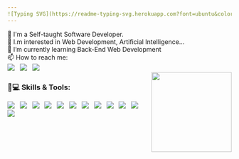 ```yaml
---
![Typing SVG](https://readme-typing-svg.herokuapp.com?font=ubuntu&color=57F9D1&size=25&center=true&vCenter=true&lines=Hello+World;I+'m+Ilyas;Software+developer;Self-taught+UI/UX+Designer;Always+learning+new+things;Welcome+to+my+profile)
---
```

<div>
  👋 I'm a Self-taught Software Developer. <br>
  👀 I.m interested in Web Development, Artificial Intelligence... <br>
  🌱 I’m currently learning Back-End Web Development <br>
  📫 How to reach me: <br>
  <a href="https://www.instagram.com/ilyasbelaoud"><img src="https://img.shields.io/badge/Instagram-E4405F?style=for-the-badge&logo=instagram&logoColor=white"/></a>&nbsp;&nbsp;
  <a href="https://twitter.com/ilyasbelaoud"><img src="https://img.shields.io/badge/Twitter-1DA1F2?style=for-the-badge&logo=twitter&logoColor=white"/></a>&nbsp;&nbsp;
  <a href="https://github.com/ilyasbelaoud"><img src="https://img.shields.io/badge/GitHub-100000?style=for-the-badge&logo=github&logoColor=white"/></a>&nbsp;&nbsp;
</div>

<div>
  <a href="https://github.com/ilyasbelaoud" align="right">
    <img height="180em" align="right" src="https://github-readme-stats.vercel.app/api/top-langs/?username=ilyasbelaoud&layout=compact&langs_count=7&theme=dracula"/>
  </a>
</div>

<h3>🚀💻 Skills & Tools:</h2>
<p align="left">
  <img src="https://img.shields.io/badge/Python-3776AB?style=for-the-badge&logo=python&logoColor=white"/>&nbsp;&nbsp;
  <img src="https://img.shields.io/badge/HTML5-E34F26?style=for-the-badge&logo=html5&logoColor=white"/>&nbsp;&nbsp;
  <img src="https://img.shields.io/badge/CSS3-1572B6?style=for-the-badge&logo=css3&logoColor=white"/>&nbsp;&nbsp;
  <img src="https://img.shields.io/badge/JavaScript-323330?style=for-the-badge&logo=javascript&logoColor=F7DF1E"/>&nbsp;&nbsp;
  <img src="https://img.shields.io/badge/C%23-239120?style=for-the-badge&logo=c-sharp&logoColor=white"/>&nbsp;&nbsp;
  <img src="https://img.shields.io/badge/.NET-5C2D91?style=for-the-badge&logo=dot-net&logoColor=white"/>&nbsp;&nbsp;
  <img src="https://img.shields.io/badge/Git-F05032?style=for-the-badge&logo=git&logoColor=white"/>&nbsp;&nbsp;
  <img src="https://img.shields.io/badge/Windows-0078D6?style=for-the-badge&logo=windows&logoColor=white"/>&nbsp;&nbsp;
  <img src="https://img.shields.io/badge/Ubuntu-E95420?style=for-the-badge&logo=ubuntu&logoColor=white"/>&nbsp;&nbsp;
  <img src="https://img.shields.io/badge/GitHub-100000?style=for-the-badge&logo=github&logoColor=white"/>&nbsp;&nbsp;
  <img src="https://img.shields.io/badge/Visual_Studio_Code-0078D4?style=for-the-badge&logo=visual%20studio%20code&logoColor=white"/>&nbsp;&nbsp;
  <img src="https://img.shields.io/badge/Visual_Studio_2019-5C2D91?style=for-the-badge&logo=visual%20studio&logoColor=white"/>
</p>


